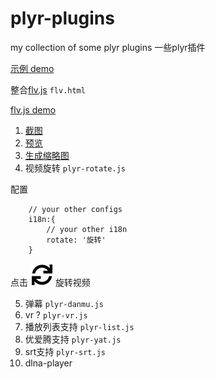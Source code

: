 # plyr-plugins
my collection of some plyr plugins 一些plyr插件

[示例 demo](https://zengde.github.io/plyr-plugins/index.html)

整合[flv.js](https://github.com/bilibili/flv.js) `flv.html`

[flv.js demo](https://zengde.github.io/plyr-plugins/flv.html)

1. [截图](https://github.com/zengde/plyr-plugin-capture)
2. [预览](https://github.com/zengde/plyr-plugin-thumbnail)
3. [生成缩略图](https://github.com/zengde/plyr-thumbnail-generate)
4. 视频旋转 `plyr-rotate.js`

配置
```
    // your other configs
    i18n:{
        // your other i18n
        rotate: '旋转'
    }
```
   点击 ![capture button](svg/plyr-rotate.svg) 旋转视频

5. 弹幕 `plyr-danmu.js`
6. vr ? `plyr-vr.js`
7. 播放列表支持 `plyr-list.js`
8. 优爱腾支持 `plyr-yat.js`
9. srt支持 `plyr-srt.js`
10. dlna-player
